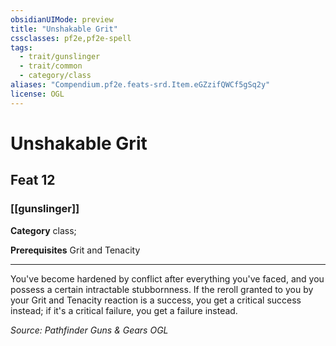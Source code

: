 ```yaml
---
obsidianUIMode: preview
title: "Unshakable Grit"
cssclasses: pf2e,pf2e-spell
tags:
  - trait/gunslinger
  - trait/common
  - category/class
aliases: "Compendium.pf2e.feats-srd.Item.eGZzifQWCf5gSq2y"
license: OGL
---
```

# Unshakable Grit
## Feat 12
### [[gunslinger]]

**Category** class; 



**Prerequisites** Grit and Tenacity
* * *
You've become hardened by conflict after everything you've faced, and you possess a certain intractable stubbornness. If the reroll granted to you by your Grit and Tenacity reaction is a success, you get a critical success instead; if it's a critical failure, you get a failure instead.

*Source: Pathfinder Guns & Gears*
*OGL*